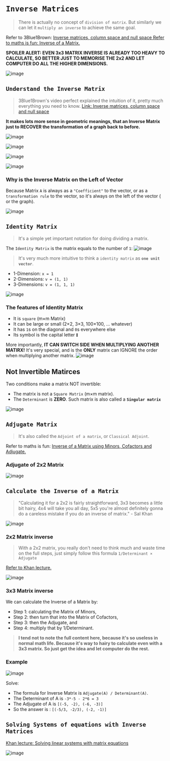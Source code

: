 # `Inverse Matrices`
> There is actually no concept of `division of matrix`. But similarly we can let it `multiply an inverse` to achieve the same goal.

Refer to 3Blue1Brown: [Inverse matrices, column space and null space ](https://www.youtube.com/watch?v=uQhTuRlWMxw&list=PLZHQObOWTQDPD3MizzM2xVFitgF8hE_ab&index=8)
[Refer to maths is fun: Inverse of a Matrix.](http://www.mathsisfun.com/algebra/matrix-inverse.html)

**SPOILER ALERT: EVEN 3x3 MATRIX INVERSE IS ALREADY TOO HEAVY TO CALCULATE, SO BETTER JUST TO MEMORISE THE 2x2  AND LET COMPUTER DO ALL THE HIGHER DIMENSIONS.**

![image](https://user-images.githubusercontent.com/14041622/38729660-3e545774-3f46-11e8-94e8-928dde93154f.png)

## `Understand the Inverse Matrix`
> 3Blue1Brown's video perfect explained the intuition of it, pretty much everything you need to know.
[Link: Inverse matrices, column space and null space ](https://youtu.be/uQhTuRlWMxw?t=3m58s)

**It makes lots more sense in geometric meanings, that an Inverse Matrix just to RECOVER the transformation of a graph back to before.**

![image](https://user-images.githubusercontent.com/14041622/38731998-1c629514-3f4f-11e8-8e67-7678eea7ac35.png)

![image](https://user-images.githubusercontent.com/14041622/38732004-2409df0c-3f4f-11e8-8d34-fe2c9c86ab2d.png)

![image](https://user-images.githubusercontent.com/14041622/38731792-5a980a18-3f4e-11e8-8ebb-dd3a11f3b540.png)

![image](https://user-images.githubusercontent.com/14041622/38731911-c38a8000-3f4e-11e8-9484-00f53cb2dda0.png)

### Why is the Inverse Matrix on the Left of Vector
Because Matrix `A` is always as a `"Coefficient"` to the vector, or as a `transformation rule` to the vector, so it's always on the left of the vector ( or the graph).

![image](https://user-images.githubusercontent.com/14041622/38735715-33449f86-3f5c-11e8-92f1-eee513f4956b.png)



## `Identity Matrix`
> It's a simple yet important notation for doing dividing a matrix.

The `Identity Matrix` is the matrix equals to the number of `1`:
![image](https://user-images.githubusercontent.com/14041622/38728577-d929f67c-3f42-11e8-9e0b-fb6d4b36bb50.png)

> It's very much more intuitive to think a `identity matrix` as **`one unit vector`**.
- 1-Dimension: `x = 1`
- 2-Dimensions: `v = (1, 1)`
- 3-Dimensions: `v = (1, 1, 1)`

![image](https://user-images.githubusercontent.com/14041622/38728979-0b516648-3f44-11e8-9b52-ed7737029f3a.png)


### The features of Identity Matrix
- It is `square` (m×m Matrix)
- It can be large or small (2×2, 3×3, 100×100, ... whatever)
- It has `1`s on the diagonal and `0`s everywhere else
- Its symbol is the capital letter `𝗜`

More importantly, **IT CAN SWITCH SIDE WHEN MULTIPLYING ANOTHER MATIRX!**
It's very special, and is the **ONLY** matrix can IGNORE the order when multiplying another matrix.
![image](https://user-images.githubusercontent.com/14041622/38729092-6086a8f8-3f44-11e8-861b-8d8e9f1bb592.png)

## Not Invertible Matirces
Two conditions make a matrix NOT invertible:
- The matrix is not a `Square Matrix` (m×m matrix).
- The `Determinant` is **ZERO**. Such matrix is also called a **`Singular matrix`**

![image](https://user-images.githubusercontent.com/14041622/38730081-c76d03ca-3f47-11e8-8730-2a83613f8f17.png)

## `Adjugate Matrix`
> It's also called the `Adjoint of a matrix`, or `Classical Adjoint`.

Refer to maths is fun: [Inverse of a Matrix using Minors, Cofactors and Adjugate.](https://www.mathsisfun.com/algebra/matrix-inverse-minors-cofactors-adjugate.html)

### Adjugate of 2x2 Matrix
![image](https://user-images.githubusercontent.com/14041622/38730850-c295be48-3f4a-11e8-8ede-eb652ea0cc43.png)


## `Calculate the Inverse of a Matrix`
> "Calculating it for a 2x2 is fairly straightforward, 3x3 becomes a little bit hairy, 4x4 will take you all day, 5x5 you're almost definitely gonna do a careless mistake if you do an inverse of matrix." - Sal Khan

![image](https://user-images.githubusercontent.com/14041622/38730748-54e85cc0-3f4a-11e8-9667-994efe1193c1.png)

### 2x2 Matrix inverse
> With a 2x2 matrix, you really don't need to think much and waste time on the full steps, just simply follow this formula `1/Determinant × Adjugate`

[Refer to Khan lecture.](https://www.khanacademy.org/math/precalculus/precalc-matrices/modal/v/inverse-of-a-2x2-matrix)

![image](https://user-images.githubusercontent.com/14041622/38729138-92aa20c6-3f44-11e8-93e0-828fadb5cd01.png)


### 3x3 Matrix inverse
We can calculate the Inverse of a Matrix by:
- Step 1: calculating the Matrix of Minors,
- Step 2: then turn that into the Matrix of Cofactors,
- Step 3: then the Adjugate, and
- Step 4: multiply that by 1/Determinant.

> **I tend not to note the full content here, because it's so useless in normal math life. Because it's way to hairy to calculate even with a 3x3 matrix. So just get the idea and let computer do the rest.** 


### Example
![image](https://user-images.githubusercontent.com/14041622/46570833-2e61a600-c99d-11e8-814f-3d7d7d419bd3.png)

Solve:
- The formula for Inverse Matrix is `Adjugate(A) / Determinant(A)`.
- The Determinant of A is `-3*-5 - 2*6 = 3`
- The Adjugate of A is `[(-5, -2), (-6, -3)]`
- So the answer is : `[(-5/3, -2/3), (-2, -1)]`


## `Solving Systems of equations with Inverse Matrices`

[Khan lecture: Solving linear systems with matrix equations](https://www.khanacademy.org/math/precalculus/precalc-matrices/modal/v/solving-matrix-equation)

![image](https://user-images.githubusercontent.com/14041622/38735551-ac48e136-3f5b-11e8-958d-7466e6b63226.png)
